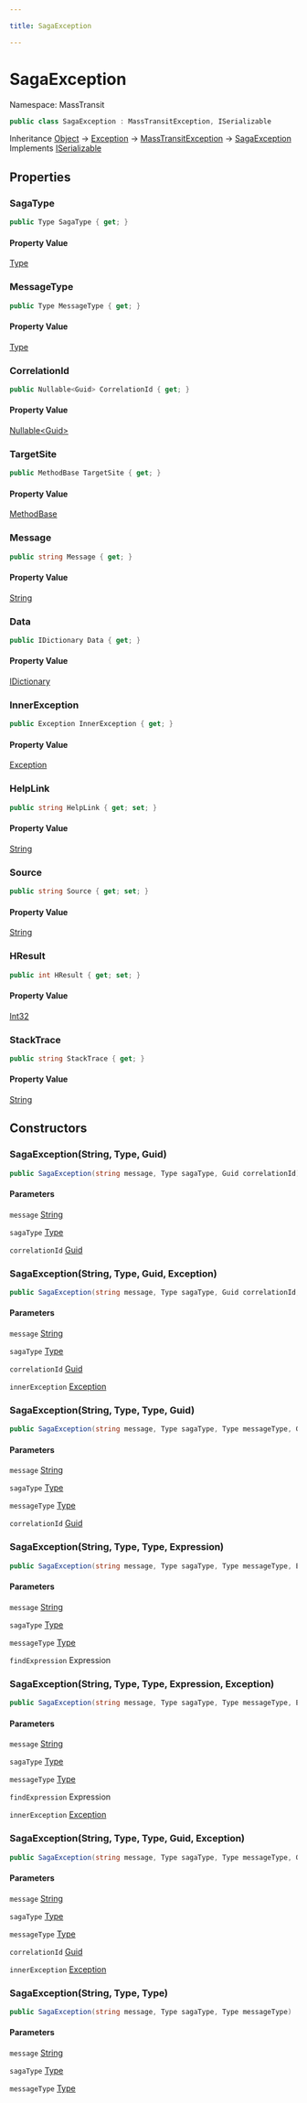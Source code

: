 ```yaml
---

title: SagaException

---
```


# SagaException

Namespace: MassTransit

```csharp
public class SagaException : MassTransitException, ISerializable
```

Inheritance [Object](https://learn.microsoft.com/en-us/dotnet/api/system.object) → [Exception](https://learn.microsoft.com/en-us/dotnet/api/system.exception) → [MassTransitException](../masstransit/masstransitexception) → [SagaException](../masstransit/sagaexception)<br/>
Implements [ISerializable](https://learn.microsoft.com/en-us/dotnet/api/system.runtime.serialization.iserializable)

## Properties

### **SagaType**

```csharp
public Type SagaType { get; }
```

#### Property Value

[Type](https://learn.microsoft.com/en-us/dotnet/api/system.type)<br/>

### **MessageType**

```csharp
public Type MessageType { get; }
```

#### Property Value

[Type](https://learn.microsoft.com/en-us/dotnet/api/system.type)<br/>

### **CorrelationId**

```csharp
public Nullable<Guid> CorrelationId { get; }
```

#### Property Value

[Nullable\<Guid\>](https://learn.microsoft.com/en-us/dotnet/api/system.nullable-1)<br/>

### **TargetSite**

```csharp
public MethodBase TargetSite { get; }
```

#### Property Value

[MethodBase](https://learn.microsoft.com/en-us/dotnet/api/system.reflection.methodbase)<br/>

### **Message**

```csharp
public string Message { get; }
```

#### Property Value

[String](https://learn.microsoft.com/en-us/dotnet/api/system.string)<br/>

### **Data**

```csharp
public IDictionary Data { get; }
```

#### Property Value

[IDictionary](https://learn.microsoft.com/en-us/dotnet/api/system.collections.idictionary)<br/>

### **InnerException**

```csharp
public Exception InnerException { get; }
```

#### Property Value

[Exception](https://learn.microsoft.com/en-us/dotnet/api/system.exception)<br/>

### **HelpLink**

```csharp
public string HelpLink { get; set; }
```

#### Property Value

[String](https://learn.microsoft.com/en-us/dotnet/api/system.string)<br/>

### **Source**

```csharp
public string Source { get; set; }
```

#### Property Value

[String](https://learn.microsoft.com/en-us/dotnet/api/system.string)<br/>

### **HResult**

```csharp
public int HResult { get; set; }
```

#### Property Value

[Int32](https://learn.microsoft.com/en-us/dotnet/api/system.int32)<br/>

### **StackTrace**

```csharp
public string StackTrace { get; }
```

#### Property Value

[String](https://learn.microsoft.com/en-us/dotnet/api/system.string)<br/>

## Constructors

### **SagaException(String, Type, Guid)**

```csharp
public SagaException(string message, Type sagaType, Guid correlationId)
```

#### Parameters

`message` [String](https://learn.microsoft.com/en-us/dotnet/api/system.string)<br/>

`sagaType` [Type](https://learn.microsoft.com/en-us/dotnet/api/system.type)<br/>

`correlationId` [Guid](https://learn.microsoft.com/en-us/dotnet/api/system.guid)<br/>

### **SagaException(String, Type, Guid, Exception)**

```csharp
public SagaException(string message, Type sagaType, Guid correlationId, Exception innerException)
```

#### Parameters

`message` [String](https://learn.microsoft.com/en-us/dotnet/api/system.string)<br/>

`sagaType` [Type](https://learn.microsoft.com/en-us/dotnet/api/system.type)<br/>

`correlationId` [Guid](https://learn.microsoft.com/en-us/dotnet/api/system.guid)<br/>

`innerException` [Exception](https://learn.microsoft.com/en-us/dotnet/api/system.exception)<br/>

### **SagaException(String, Type, Type, Guid)**

```csharp
public SagaException(string message, Type sagaType, Type messageType, Guid correlationId)
```

#### Parameters

`message` [String](https://learn.microsoft.com/en-us/dotnet/api/system.string)<br/>

`sagaType` [Type](https://learn.microsoft.com/en-us/dotnet/api/system.type)<br/>

`messageType` [Type](https://learn.microsoft.com/en-us/dotnet/api/system.type)<br/>

`correlationId` [Guid](https://learn.microsoft.com/en-us/dotnet/api/system.guid)<br/>

### **SagaException(String, Type, Type, Expression)**

```csharp
public SagaException(string message, Type sagaType, Type messageType, Expression findExpression)
```

#### Parameters

`message` [String](https://learn.microsoft.com/en-us/dotnet/api/system.string)<br/>

`sagaType` [Type](https://learn.microsoft.com/en-us/dotnet/api/system.type)<br/>

`messageType` [Type](https://learn.microsoft.com/en-us/dotnet/api/system.type)<br/>

`findExpression` Expression<br/>

### **SagaException(String, Type, Type, Expression, Exception)**

```csharp
public SagaException(string message, Type sagaType, Type messageType, Expression findExpression, Exception innerException)
```

#### Parameters

`message` [String](https://learn.microsoft.com/en-us/dotnet/api/system.string)<br/>

`sagaType` [Type](https://learn.microsoft.com/en-us/dotnet/api/system.type)<br/>

`messageType` [Type](https://learn.microsoft.com/en-us/dotnet/api/system.type)<br/>

`findExpression` Expression<br/>

`innerException` [Exception](https://learn.microsoft.com/en-us/dotnet/api/system.exception)<br/>

### **SagaException(String, Type, Type, Guid, Exception)**

```csharp
public SagaException(string message, Type sagaType, Type messageType, Guid correlationId, Exception innerException)
```

#### Parameters

`message` [String](https://learn.microsoft.com/en-us/dotnet/api/system.string)<br/>

`sagaType` [Type](https://learn.microsoft.com/en-us/dotnet/api/system.type)<br/>

`messageType` [Type](https://learn.microsoft.com/en-us/dotnet/api/system.type)<br/>

`correlationId` [Guid](https://learn.microsoft.com/en-us/dotnet/api/system.guid)<br/>

`innerException` [Exception](https://learn.microsoft.com/en-us/dotnet/api/system.exception)<br/>

### **SagaException(String, Type, Type)**

```csharp
public SagaException(string message, Type sagaType, Type messageType)
```

#### Parameters

`message` [String](https://learn.microsoft.com/en-us/dotnet/api/system.string)<br/>

`sagaType` [Type](https://learn.microsoft.com/en-us/dotnet/api/system.type)<br/>

`messageType` [Type](https://learn.microsoft.com/en-us/dotnet/api/system.type)<br/>
